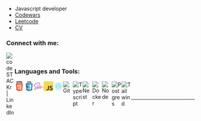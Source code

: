 
- Javascript developer
- <a href="https://www.codewars.com/users/KarpivOleksandr">Codewars</a>
- <a href="https://leetcode.com/SashaZ4A4/">Leetcode</a>
- <a href="https://scott-kinzer.github.io/about-me.pdf">CV</a>


### Connect with me:

[<img align="left" alt="codeSTACKr | LinkedIn" width="22px" src="https://www.svgrepo.com/show/110195/linkedin.svg" />][linkedin]


<br />

### Languages and Tools:

<img align="left" alt="HTML5" width="26px" src="https://raw.githubusercontent.com/github/explore/80688e429a7d4ef2fca1e82350fe8e3517d3494d/topics/html/html.png" />
<img align="left" alt="CSS3" width="26px" src="https://raw.githubusercontent.com/github/explore/80688e429a7d4ef2fca1e82350fe8e3517d3494d/topics/css/css.png" />
<img align="left" alt="Sass" width="26px" src="https://raw.githubusercontent.com/github/explore/80688e429a7d4ef2fca1e82350fe8e3517d3494d/topics/sass/sass.png" />
<img align="left" alt="JavaScript" width="26px" src="https://raw.githubusercontent.com/github/explore/80688e429a7d4ef2fca1e82350fe8e3517d3494d/topics/javascript/javascript.png" />
<img align="left" alt="React" width="26px" src="https://raw.githubusercontent.com/github/explore/80688e429a7d4ef2fca1e82350fe8e3517d3494d/topics/react/react.png" />
<img align="left" alt="Git" width="26px" src="https://w7.pngwing.com/pngs/182/979/png-transparent-github-repository-commit-version-control-github-angle-rectangle-logo.png" />
<img align="left" alt="Typescript" width="26px" src="https://www.svgrepo.com/show/439022/typescript.svg" />
<img align="left" alt="Nest" width="26px" src="https://pbs.twimg.com/profile_images/1110148780991623201/vlqCsAVP_400x400.png" />
<img align="left" alt="Docker" width="26px" src="https://www.vhv.rs/dpng/d/417-4177618_docker-logo-png-transparent-png.png" />
<img align="left" alt="Node" width="26px" src="https://cdn-icons-png.flaticon.com/512/5968/5968322.png" />
<img align="left" alt="Postgres" width="26px" src="https://upload.wikimedia.org/wikipedia/commons/thumb/2/29/Postgresql_elephant.svg/1200px-Postgresql_elephant.svg.png" />
<img align="left" alt="Tailwind" width="26px" src="https://vasterra.com/blog/wp-content/uploads/2021/08/Tailwind-img.png" />

<br />
<br />

---


[linkedin]: https://www.linkedin.com/in/oleksandr-karpiv-086553210
